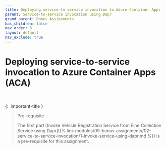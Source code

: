 ```yaml
---
title: Deploying service-to-service invocation to Azure Container Apps (ACA)
parent: Service-to-service invocation using Dapr
grand_parent: Bonus Assignments
has_children: false
nav_order: 3
layout: default
nav_exclude: true
---
```


# Deploying service-to-service invocation to Azure Container Apps (ACA)

<br>

{: .important-title }
> Pre-requisite
>
> The first part [Invoke Vehicle Registration Service from Fine Collection Service using Dapr]({% link modules/09-bonus-assignments/02-service-to-service-invocation/1-invoke-service-using-dapr.md %}) is a pre-requisite for this assignment.
>


